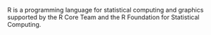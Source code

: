 R is a programming language for statistical computing and graphics supported by the R Core Team and the R Foundation for Statistical Computing. 